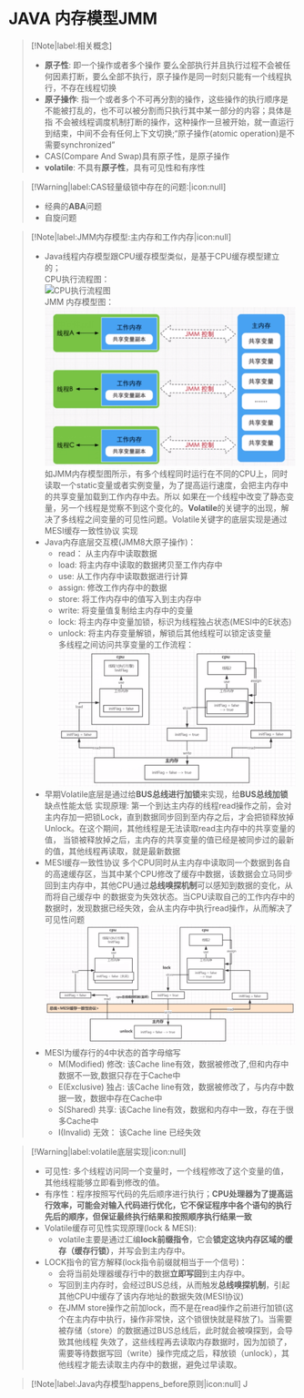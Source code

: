 # JAVA 内存模型JMM

> [!Note|label:相关概念]
> - **原子性**: 即一个操作或者多个操作 要么全部执行并且执行过程不会被任何因素打断，要么全部不执行，原子操作是同一时刻只能有一个线程执行，不存在线程切换
> - **原子操作**: 指一个或者多个不可再分割的操作，这些操作的执行顺序是不能被打乱的，也不可以被分割而只执行其中某一部分的内容；具体是指
    不会被线程调度机制打断的操作，这种操作一旦被开始，就一直运行到结束，中间不会有任何上下文切换;“原子操作(atomic operation)是不需要synchronized”
> - CAS(Compare And Swap)具有原子性，是原子操作
> - **volatile**: 不具有**原子性**，具有可见性和有序性


> [!Warning|label:CAS轻量级锁中存在的问题:|icon:null]
> + 经典的**ABA**问题
> + 自旋问题

> [!Note|label:JMM内存模型:主内存和工作内存|icon:null]
> + Java线程内存模型跟CPU缓存模型类似，是基于CPU缓存模型建立的；    
>   CPU执行流程图：    
>   ![CPU执行流程图](./../Image/JMM/jmm_0.jpg)    
>   JMM 内存模型图：   
>   ![JMM内存模型图](./Image/JMM/jmm_1.png)   
>   如JMM内存模型图所示，有多个线程同时运行在不同的CPU上，同时读取一个static变量或者实例变量，为了提高运行速度，会把主内存中的共享变量加载到工作内存中去。所以
>   如果在一个线程中改变了静态变量，另一个线程是觉察不到这个变化的。**Volatile**的关键字的出现，解决了多线程之间变量的可见性问题。Volatile关键字的底层实现是通过MESI缓存一致性协议
>   实现    
> + Java内存底层交互模(JMM8大原子操作)：
>   - read： 从主内存中读取数据
>   - load:  将主内存中读取的数据拷贝至工作内存中
>   - use:   从工作内存中读取数据进行计算
>   - assign: 修改工作内存中的数据
>   - store: 将工作内存中的值写入到主内存中
>   - write: 将变量值复制给主内存中的变量
>   - lock: 将主内存中变量加锁，标识为线程独占状态(MESI中的E状态)
>   - unlock: 将主内存变量解锁，解锁后其他线程可以锁定该变量     
>   多线程之间访问共享变量的工作流程：   
>   ![多线程之间访问共享变量](./Image/JMM/jmm_3.png)
> + 早期Volatile底层是通过给**BUS总线进行加锁**来实现，给**BUS总线加锁**缺点性能太低
>   实现原理: 第一个到达主内存的线程read操作之前，会对主内存加一把锁Lock，直到数据同步回到至内存之后，才会把锁释放掉Unlock。在这个期间，其他线程是无法读取read主内存中的共享变量的值，
>   当锁被释放掉之后，主内存的共享变量的值已经是被同步过的最新的值，其他线程再读取，就是最新数据
> + MESI缓存一致性协议
>   多个CPU同时从主内存中读取同一个数据到各自的高速缓存区，当其中某个CPU修改了缓存中数据，该数据会立马同步回到主内存中，其他CPU通过**总线嗅探机制**可以感知到数据的变化，从而将自己缓存中
>   的数据变为失效状态。当CPU读取自己的工作内存中的数据时，发现数据已经失效，会从主内存中执行read操作，从而解决了可见性问题
>   ![MESI缓存一致性协议](./Image/JMM/jmm_2.png)
> + MESI为缓存行的4中状态的首字母缩写
>   - M(Modified) 修改: 该Cache line有效，数据被修改了,但和内存中数据不一致,数据只存在于Cache中
>   - E(Exclusive) 独占: 该Cache line有效，数据被修改了，与内存中数据一致，数据中存在Cache中
>   - S(Shared) 共享: 该Cache line有效，数据和内存中一致，存在于很多Cache中
>   - I(Invalid) 无效： 该Cache line 已经失效

> [!Warning|label:volatile底层实现|icon:null]
> + 可见性: 多个线程访问同一个变量时，一个线程修改了这个变量的值，其他线程能够立即看到修改的值。
> + 有序性：程序按照写代码的先后顺序进行执行；**CPU处理器为了提高运行效率，可能会对输入代码进行优化，它不保证程序中各个语句的执行先后的顺序，但保证最终执行结果和按照顺序执行结果一致**
> + Volatile缓存可见性实现原理(lock & MESI):
>    - volatile主要是通过汇编**lock前缀指令**，它会**锁定这块内存区域的缓存（缓存行锁）**，并写会到主内存中。
> + LOCK指令的官方解释(lock指令前缀就相当于一个信号)：
>   - 会将当前处理器缓存行中的数据**立即写回**到主内存中。
>   - 写回到主内存时，会经过BUS总线，从而触发**总线嗅探机制**，引起其他CPU中缓存了该内存地址的数据失效(MESI协议)
>   - 在JMM store操作之前加lock，而不是在read操作之前进行加锁(这个在主内存中执行，操作非常快，这个锁很快就是释放了)。当需要被存储（store）的数据通过BUS总线后，此时就会被嗅探到，会导致其他线程
> 失效了，这些线程再去读取内存数据时，因为加锁了，需要等待数据写回（write）操作完成之后，释放锁（unlock），其他线程才能去读取主内存中的数据，避免过早读取。

> [!Note|label:Java内存模型happens_before原则|icon:null]
> J

